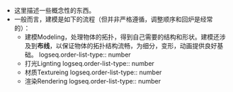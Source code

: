 - 这里描述一些概念性的东西。
- 一般而言，建模是如下的流程（但并非严格遵循，调整顺序和回炉是经常的）：
	- 建模Modeling，处理物体的拓扑，得到自己需要的结构和形状。建模还涉及到**布线**，以保证物体的拓扑结构流畅，为细分，变形，动画提供良好基础。
	  logseq.order-list-type:: number
	- 打光Lignting
	  logseq.order-list-type:: number
	- 材质Textureing
	  logseq.order-list-type:: number
	- 渲染Rendering
	  logseq.order-list-type:: number